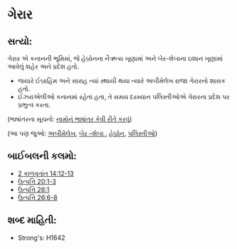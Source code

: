 # ગેરાર 

## સત્યો: 

ગેરાર એ કનાનની ભૂમિમાં, જે હેબ્રોનના નૈઋત્ય ખૂણામાં અને બેર-શેબાના ઇશાન ખૂણામાં આવેલું શહેર અને પ્રદેશ હતો.

* જયારે ઈબ્રાહિમ અને સારાહ ત્યાં સ્થાયી થયા ત્યારે અબીમેલેખ રાજા ગેરારનો શાસક હતો.
* ઈઝરાએલીઓ કનાનમાં રહેતા હતા, તે સમય દરમ્યાન પલિસ્તીઓએ ગેરારના પ્રદેશ પર પ્રભુત્વ કરતા.

(ભાષાંતરના સૂચનો: [નામોનું ભાષાંતર કેવી રીતે કરવું](rc://gu/ta/man/translate/translate-names))

(આ પણ જુઓ: [અબીમેલેખ](../names/abimelech.md), [બેર –શેબા ](../names/beersheba.md), [હેબ્રોન](../names/hebron.md), [પલિસ્તીઓ](../names/philistines.md))

## બાઈબલની કલમો: 

* [2 કાળવૃતાંત 14:12-13](rc://gu/tn/help/2ch/14/12)
* [ઉત્પત્તિ 20:1-3](rc://gu/tn/help/gen/20/01)
* [ઉત્પત્તિ 26:1](rc://gu/tn/help/gen/26/01)
* [ઉત્પત્તિ 26:6-8](rc://gu/tn/help/gen/26/06)

## શબ્દ માહિતી: 

* Strong's: H1642
